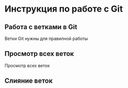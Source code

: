  # Инструкция по работе с Git

## Работа с ветками в Git

Ветки Git нужны для правилной работы

## Просмотр всех веток

Просмотр всех веток

## Слияние веток





